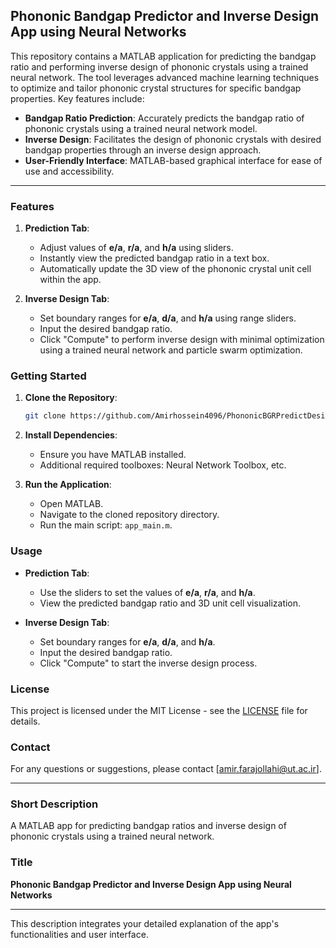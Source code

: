 ## Phononic Bandgap Predictor and Inverse Design App using Neural Networks

This repository contains a MATLAB application for predicting the bandgap ratio and performing inverse design of phononic crystals using a trained neural network. The tool leverages advanced machine learning techniques to optimize and tailor phononic crystal structures for specific bandgap properties. Key features include:

- **Bandgap Ratio Prediction**: Accurately predicts the bandgap ratio of phononic crystals using a trained neural network model.
- **Inverse Design**: Facilitates the design of phononic crystals with desired bandgap properties through an inverse design approach.
- **User-Friendly Interface**: MATLAB-based graphical interface for ease of use and accessibility.

---

### Features

1. **Prediction Tab**:
   - Adjust values of **e/a**, **r/a**, and **h/a** using sliders.
   - Instantly view the predicted bandgap ratio in a text box.
   - Automatically update the 3D view of the phononic crystal unit cell within the app.

2. **Inverse Design Tab**:
   - Set boundary ranges for **e/a**, **d/a**, and **h/a** using range sliders.
   - Input the desired bandgap ratio.
   - Click "Compute" to perform inverse design with minimal optimization using a trained neural network and particle swarm optimization.

### Getting Started

1. **Clone the Repository**:
    ```bash
    git clone https://github.com/Amirhossein4096/PhononicBGRPredictDesign.git
    ```
2. **Install Dependencies**:
    - Ensure you have MATLAB installed.
    - Additional required toolboxes: Neural Network Toolbox, etc.

3. **Run the Application**:
    - Open MATLAB.
    - Navigate to the cloned repository directory.
    - Run the main script: `app_main.m`.

### Usage

- **Prediction Tab**:
  - Use the sliders to set the values of **e/a**, **r/a**, and **h/a**.
  - View the predicted bandgap ratio and 3D unit cell visualization.

- **Inverse Design Tab**:
  - Set boundary ranges for **e/a**, **d/a**, and **h/a**.
  - Input the desired bandgap ratio.
  - Click "Compute" to start the inverse design process.

### License

This project is licensed under the MIT License - see the [LICENSE](link-to-license-file) file for details.

### Contact

For any questions or suggestions, please contact [amir.farajollahi@ut.ac.ir].

---

### Short Description

A MATLAB app for predicting bandgap ratios and inverse design of phononic crystals using a trained neural network.

### Title

**Phononic Bandgap Predictor and Inverse Design App using Neural Networks**

---

This description integrates your detailed explanation of the app's functionalities and user interface.
